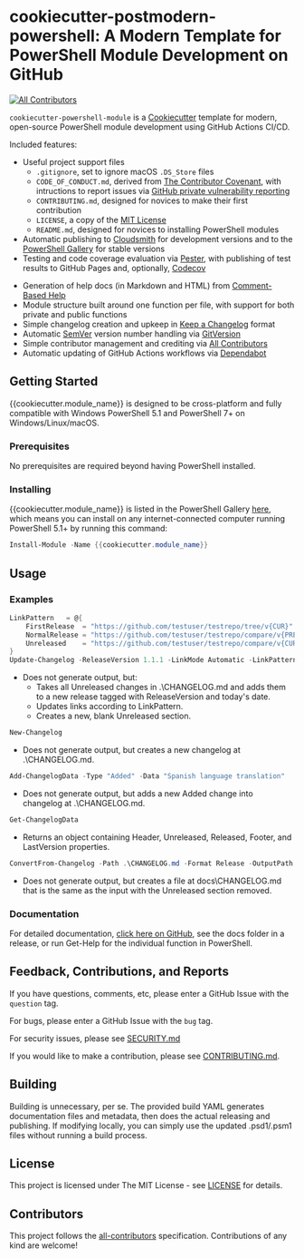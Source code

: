 # cookiecutter-postmodern-powershell: A Modern Template for PowerShell Module Development on GitHub

[![All Contributors](https://img.shields.io/github/all-contributors/natescherer/cookiecutter-postmodern-powershell?color=ee8449&style=flat-square)](#contributors)

`cookiecutter-powershell-module` is a [Cookiecutter](https://github.com/cookiecutter/cookiecutter) template for modern, open-source PowerShell module development using GitHub Actions CI/CD.

Included features:


- Useful project support files
  - `.gitignore`, set to ignore macOS `.DS_Store` files
  - `CODE_OF_CONDUCT.md`, derived from [The Contributor Covenant](https://www.contributor-covenant.org/), with intructions to report issues via [GitHub private vulnerability reporting](https://docs.github.com/en/code-security/security-advisories/guidance-on-reporting-and-writing-information-about-vulnerabilities/privately-reporting-a-security-vulnerability)
  - `CONTRIBUTING.md`, designed for novices to make their first contribution
  - `LICENSE`, a copy of the [MIT License](https://choosealicense.com/licenses/mit/)
  - `README.md`, designed for novices to installing PowerShell modules
- Automatic publishing to [Cloudsmith](https://cloudsmith.com/) for development versions and to the [PowerShell Gallery](https://www.powershellgallery.com/) for stable versions
- Testing and code coverage evaluation via [Pester](https://pester.dev/), with publishing of test results to GitHub Pages and, optionally, [Codecov](https://about.codecov.io/)
<!-- - Linting via [PSScriptAnalyzer](https://github.com/PowerShell/PSScriptAnalyzer) -->
- Generation of help docs (in Markdown and HTML) from [Comment-Based Help](https://learn.microsoft.com/en-us/powershell/module/microsoft.powershell.core/about/about_comment_based_help)
- Module structure built around one function per file, with support for both private and public functions
- Simple changelog creation and upkeep in [Keep a Changelog](https://keepachangelog.com/en/1.1.0/) format
- Automatic [SemVer](https://semver.org/) version number handling via [GitVersion](https://gitversion.net/)
- Simple contributor management and crediting via [All Contributors](https://allcontributors.org/)
- Automatic updating of GitHub Actions workflows via [Dependabot](https://docs.github.com/en/code-security/getting-started/dependabot-quickstart-guide)

## Getting Started

{{cookiecutter.module_name}} is designed to be cross-platform and fully compatible with Windows PowerShell 5.1 and PowerShell 7+ on Windows/Linux/macOS.

### Prerequisites

No prerequisites are required beyond having PowerShell installed.

### Installing

{{cookiecutter.module_name}} is listed in the PowerShell Gallery [here](https://www.powershellgallery.com/packages/{{cookiecutter.module_name}}), which means you can install on any internet-connected computer running PowerShell 5.1+ by running this command:

```PowerShell
Install-Module -Name {{cookiecutter.module_name}}
```

## Usage

### Examples

``` PowerShell
LinkPattern   = @{
    FirstRelease  = "https://github.com/testuser/testrepo/tree/v{CUR}"
    NormalRelease = "https://github.com/testuser/testrepo/compare/v{PREV}..v{CUR}"
    Unreleased    = "https://github.com/testuser/testrepo/compare/v{CUR}..HEAD"
}
Update-Changelog -ReleaseVersion 1.1.1 -LinkMode Automatic -LinkPattern $LinkPattern
```

- Does not generate output, but:
  - Takes all Unreleased changes in .\CHANGELOG.md and adds them to a new release tagged with ReleaseVersion and today's date.
  - Updates links according to LinkPattern.
  - Creates a new, blank Unreleased section.

``` PowerShell
New-Changelog
```

- Does not generate output, but creates a new changelog at .\CHANGELOG.md.

``` PowerShell
Add-ChangelogData -Type "Added" -Data "Spanish language translation"
```

- Does not generate output, but adds a new Added change into changelog at  .\CHANGELOG.md.

``` PowerShell
Get-ChangelogData
```

- Returns an object containing Header, Unreleased, Released, Footer, and LastVersion properties.

``` PowerShell
ConvertFrom-Changelog -Path .\CHANGELOG.md -Format Release -OutputPath docs\CHANGELOG.md
```

- Does not generate output, but creates a file at docs\CHANGELOG.md that is the same as the input with the Unreleased section removed.

### Documentation

For detailed documentation, [click here on GitHub](docs), see the docs folder in a release, or run Get-Help for the individual function in PowerShell.

## Feedback, Contributions, and Reports

If you have questions, comments, etc, please enter a GitHub Issue with the `question` tag.

For bugs, please enter a GitHub Issue with the `bug` tag.

For security issues, please see [SECURITY.md](SECURITY.md)

If you would like to make a contribution, please see [CONTRIBUTING.md](CONTRIBUTING.md).

## Building

Building is unnecessary, per se. The provided build YAML generates documentation files and metadata, then does the actual releasing and publishing. If modifying locally, you can simply use the updated .psd1/.psm1 files without running a build process.

## License

This project is licensed under The MIT License - see [LICENSE](LICENSE) for details.

## Contributors

<!-- ALL-CONTRIBUTORS-LIST:START - Do not remove or modify this section -->
<!-- prettier-ignore-start -->
<!-- markdownlint-disable -->

<!-- markdownlint-restore -->
<!-- prettier-ignore-end -->

<!-- ALL-CONTRIBUTORS-LIST:END -->

This project follows the [all-contributors](https://allcontributors.org) specification.
Contributions of any kind are welcome!